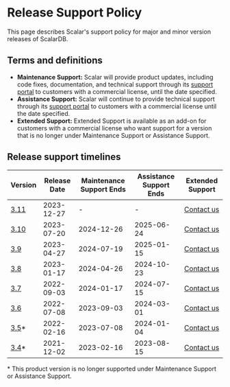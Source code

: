 # Release Support Policy

This page describes Scalar's support policy for major and minor version releases of ScalarDB.

## Terms and definitions

- **Maintenance Support:** Scalar will provide product updates, including code fixes, documentation, and technical support through its [support portal](https://support.scalar-labs.com/) to customers with a commercial license, until the date specified.
- **Assistance Support:** Scalar will continue to provide technical support through its [support portal](https://support.scalar-labs.com/) to customers with a commercial license until the date specified.
- **Extended Support:** Extended Support is available as an add-on for customers with a commercial license who want support for a version that is no longer under Maintenance Support or Assistance Support.

## Release support timelines

<table>
  <thead>
    <tr>
      <th>Version</th>
      <th>Release Date</th>
      <th>Maintenance Support Ends</th>
      <th>Assistance Support Ends</th>
      <th>Extended Support</th>
    </tr>
  </thead>
  <tbody>
    <tr>
      <td><a href="/docs/releases/release-3.11#v3110">3.11</a></td>
      <td>2023-12-27</td>
      <td>-</td>
      <td>-</td>
      <td><a href="https://www.scalar-labs.com/contact">Contact us</a></td>
    </tr>
    <tr>
      <td><a href="/docs/releases/release-3.10#v3100">3.10</a></td>
      <td>2023-07-20</td>
      <td>2024-12-26</td>
      <td>2025-06-24</td>
      <td><a href="https://www.scalar-labs.com/contact">Contact us</a></td>
    </tr>
    <tr>
      <td><a href="/docs/releases/release-3.9#v390">3.9</a></td>
      <td>2023-04-27</td>
      <td>2024-07-19</td>
      <td>2025-01-15</td>
      <td><a href="https://www.scalar-labs.com/contact">Contact us</a></td>
    </tr>
    <tr>
      <td><a href="/docs/releases/release-3.8#v380">3.8</a></td>
      <td>2023-01-17</td>
      <td>2024-04-26</td>
      <td>2024-10-23</td>
      <td><a href="https://www.scalar-labs.com/contact">Contact us</a></td>
    </tr>
    <tr>
      <td><a href="/docs/releases/release-3.7#v370">3.7</a></td>
      <td>2022-09-03</td>
      <td>2024-01-17</td>
      <td>2024-07-15</td>
      <td><a href="https://www.scalar-labs.com/contact">Contact us</a></td>
    </tr>
    <tr>
      <td><a href="/docs/releases/release-3.6#v360">3.6</a></td>
      <td>2022-07-08</td>
      <td>2023-09-03</td>
      <td>2024-03-01</td>
      <td><a href="https://www.scalar-labs.com/contact">Contact us</a></td>
    </tr>
    <tr class="version-out-of-support">
      <td><a href="/docs/releases/release-3.5#v350">3.5</a>*</td>
      <td>2022-02-16</td>
      <td>2023-07-08</td>
      <td>2024-01-04</td>
      <td><a href="https://www.scalar-labs.com/contact">Contact us</a></td>
    </tr>
    <tr class="version-out-of-support">
      <td><a href="/docs/releases/release-3.4#v340">3.4</a>*</td>
      <td>2021-12-02</td>
      <td>2023-02-16</td>
      <td>2023-08-15</td>
      <td><a href="https://www.scalar-labs.com/contact">Contact us</a></td>
    </tr>
  </tbody>
</table>

&#42; This product version is no longer supported under Maintenance Support or Assistance Support.
